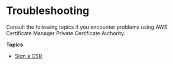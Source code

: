 # Troubleshooting<a name="PcaTsIntro"></a>

Consult the following topics if you encounter problems using AWS Certificate Manager Private Certificate Authority\.

**Topics**
+ [Sign a CSR](PcaTsSignCsr.md)